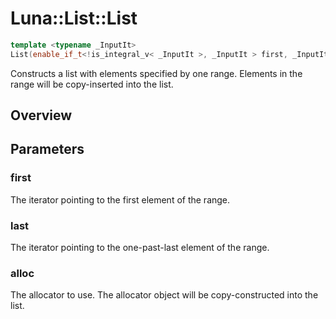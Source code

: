 # Luna::List::List

```c++
template <typename _InputIt>
List(enable_if_t<!is_integral_v< _InputIt >, _InputIt > first, _InputIt last, const allocator_type &alloc=allocator_type())
```

Constructs a list with elements specified by one range. Elements in the range will be copy-inserted into the list. 

## Overview


## Parameters
### first
The iterator pointing to the first element of the range. 

### last
The iterator pointing to the one-past-last element of the range. 

### alloc
The allocator to use. The allocator object will be copy-constructed into the list. 

